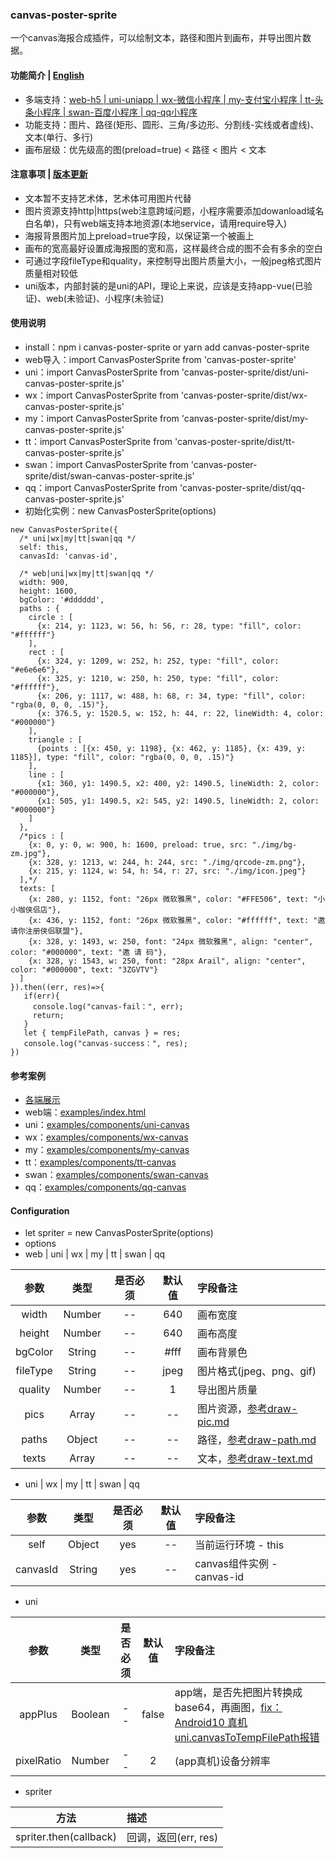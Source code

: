### canvas-poster-sprite
一个canvas海报合成插件，可以绘制文本，路径和图片到画布，并导出图片数据。

#### 功能简介 | [English](https://github.com/466102061/canvas-poster-sprite#readme)
+ 多端支持：[web-h5 | uni-uniapp | wx-微信小程序 | my-支付宝小程序 | tt-头条小程序 | swan-百度小程序 | qq-qq小程序](https://github.com/466102061/canvas-poster-sprite/tree/main/dist)
+ 功能支持：图片、路径(矩形、圆形、三角/多边形、分割线-实线或者虚线)、文本(单行、多行)
+ 画布层级：优先级高的图(preload=true) < 路径 < 图片 < 文本

#### 注意事项 | [版本更新](https://github.com/466102061/canvas-poster-sprite/blob/main/doc/update.md)
+ 文本暂不支持艺术体，艺术体可用图片代替
+ 图片资源支持http|https(web注意跨域问题，小程序需要添加dowanload域名白名单)，只有web端支持本地资源(本地service，请用require导入)
+ 海报背景图片加上preload=true字段，以保证第一个被画上
+ 画布的宽高最好设置成海报图的宽和高，这样最终合成的图不会有多余的空白
+ 可通过字段fileType和quality，来控制导出图片质量大小，一般jpeg格式图片质量相对较低
+ uni版本，内部封装的是uni的API，理论上来说，应该是支持app-vue(已验证)、web(未验证)、小程序(未验证)

#### 使用说明
+ install：npm i canvas-poster-sprite  or yarn add canvas-poster-sprite
+ web导入：import CanvasPosterSprite from 'canvas-poster-sprite'
+ uni：import CanvasPosterSprite from 'canvas-poster-sprite/dist/uni-canvas-poster-sprite.js'
+ wx：import CanvasPosterSprite from 'canvas-poster-sprite/dist/wx-canvas-poster-sprite.js'
+ my：import CanvasPosterSprite from 'canvas-poster-sprite/dist/my-canvas-poster-sprite.js'
+ tt：import CanvasPosterSprite from 'canvas-poster-sprite/dist/tt-canvas-poster-sprite.js'
+ swan：import CanvasPosterSprite from 'canvas-poster-sprite/dist/swan-canvas-poster-sprite.js'
+ qq：import CanvasPosterSprite from 'canvas-poster-sprite/dist/qq-canvas-poster-sprite.js'
+ 初始化实例：new CanvasPosterSprite(options)
```
new CanvasPosterSprite({
  /* uni|wx|my|tt|swan|qq */
  self: this, 
  canvasId: 'canvas-id',

  /* web|uni|wx|my|tt|swan|qq */
  width: 900,
  height: 1600,
  bgColor: '#dddddd',
  paths : {
    circle : [
      {x: 214, y: 1123, w: 56, h: 56, r: 28, type: "fill", color: "#ffffff"}
    ],
    rect : [
      {x: 324, y: 1209, w: 252, h: 252, type: "fill", color: "#e6e6e6"},
      {x: 325, y: 1210, w: 250, h: 250, type: "fill", color: "#ffffff"},
      {x: 206, y: 1117, w: 488, h: 68, r: 34, type: "fill", color: "rgba(0, 0, 0, .15)"},
      {x: 376.5, y: 1520.5, w: 152, h: 44, r: 22, lineWidth: 4, color: "#000000"}
    ],
    triangle : [
      {points : [{x: 450, y: 1198}, {x: 462, y: 1185}, {x: 439, y: 1185}], type: "fill", color: "rgba(0, 0, 0, .15)"}
    ],
    line : [
      {x1: 360, y1: 1490.5, x2: 400, y2: 1490.5, lineWidth: 2, color: "#000000"},
      {x1: 505, y1: 1490.5, x2: 545, y2: 1490.5, lineWidth: 2, color: "#000000"}
    ]
  },
  /*pics : [
    {x: 0, y: 0, w: 900, h: 1600, preload: true, src: "./img/bg-zm.jpg"},
    {x: 328, y: 1213, w: 244, h: 244, src: "./img/qrcode-zm.png"},
    {x: 215, y: 1124, w: 54, h: 54, r: 27, src: "./img/icon.jpeg"}
  ],*/
  texts: [
    {x: 280, y: 1152, font: "26px 微软雅黑", color: "#FFE506", text: "小小咖侠侣店"},
    {x: 436, y: 1152, font: "26px 微软雅黑", color: "#ffffff", text: "邀请你注册侠侣联盟"},
    {x: 328, y: 1493, w: 250, font: "24px 微软雅黑", align: "center", color: "#000000", text: "邀 请 码"},
    {x: 328, y: 1543, w: 250, font: "28px Arail", align: "center", color: "#000000", text: "3ZGVTV"}
  ]
}).then((err, res)=>{
   if(err){
     console.log("canvas-fail：", err);
     return;
   }
   let { tempFilePath, canvas } = res;
   console.log("canvas-success：", res);
})
```

#### 参考案例
+ [各端展示](https://github.com/466102061/canvas-poster-sprite/tree/main/screenshot)
+ web端：[examples/index.html](https://github.com/466102061/canvas-poster-sprite/tree/main/examples)
+ uni：[examples/components/uni-canvas](https://github.com/466102061/canvas-poster-sprite/tree/main/examples/components)
+ wx：[examples/components/wx-canvas](https://github.com/466102061/canvas-poster-sprite/tree/main/examples/components)
+ my：[examples/components/my-canvas](https://github.com/466102061/canvas-poster-sprite/tree/main/examples/components)
+ tt：[examples/components/tt-canvas](https://github.com/466102061/canvas-poster-sprite/tree/main/examples/components)
+ swan：[examples/components/swan-canvas](https://github.com/466102061/canvas-poster-sprite/tree/main/examples/components)
+ qq：[examples/components/qq-canvas](https://github.com/466102061/canvas-poster-sprite/tree/main/examples/components)
#### Configuration
+ let spriter = new CanvasPosterSprite(options)
+ options
+ web | uni | wx | my | tt | swan | qq

| 参数 | 类型 | 是否必须 | 默认值 | 字段备注 |
| :----: | :----: | :----: | :----: | :---- |
| width | Number | -- | 640 | 画布宽度 |
| height | Number | -- | 640 | 画布高度 |
| bgColor | String | -- | #fff | 画布背景色 |
| fileType | String | -- | jpeg | 图片格式(jpeg、png、gif) |
| quality | Number | -- | 1 | 导出图片质量 |
| pics | Array | -- | -- | 图片资源，[参考draw-pic.md](https://github.com/466102061/canvas-poster-sprite/blob/main/doc/draw-pic.md) |
| paths | Object | -- | -- | 路径，[参考draw-path.md](https://github.com/466102061/canvas-poster-sprite/blob/main/doc/draw-path.md) |
| texts | Array | -- | -- | 文本，[参考draw-text.md](https://github.com/466102061/canvas-poster-sprite/blob/main/doc/draw-text.md) |

+  uni | wx | my | tt | swan | qq

| 参数 | 类型 | 是否必须 | 默认值 | 字段备注 |
| :----: | :----: | :----: | :----: | :---- |
| self | Object | yes | -- | 当前运行环境 - this |
| canvasId | String | yes | -- | canvas组件实例 - canvas-id |

+ uni

| 参数 | 类型 | 是否必须 | 默认值 | 字段备注 |
| :----: | :----: | :----: | :----: | :---- |
| appPlus | Boolean | -- | false | app端，是否先把图片转换成base64，再画图，[fix：Android10 真机 uni.canvasToTempFilePath报错](https://ask.dcloud.net.cn/question/103303) |
| pixelRatio | Number | -- | 2 | (app真机)设备分辨率 |

+ spriter

| 方法 | 描述 |
| :----:| :---- |
| spriter.then(callback) | 回调，返回(err, res) |


